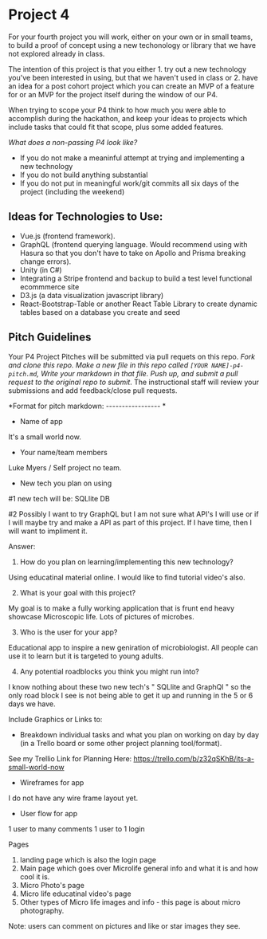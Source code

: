 # Project 4
For your fourth project you will work, either on your own or in small teams, to build a proof of concept using a new techonology or library that we have not explored already in class. 

The intention of this project is that you either 1. try out a new technology you've been interested in using, but that we haven't used in class or 2. have an idea for a post cohort project which you can create an MVP of a feature for or an MVP for the project itself during the window of our P4.

When trying to scope your P4 think to how much you were able to accomplish during the hackathon, and keep your ideas to projects which include tasks that could fit that scope, plus some added features. 

*What does a non-passing P4 look like?*
- If you do not make a meaninful attempt at trying and implementing a new technology
- If you do not build anything substantial
- If you do not put in meaningful work/git commits all six days of the project (including the weekend)


## Ideas for Technologies to Use:
- Vue.js (frontend framework). 
- GraphQL (frontend querying language. Would recommend using with Hasura so that you don't have to take on Apollo and Prisma breaking change errors). 
- Unity (in C#)
- Integrating a Stripe frontend and backup to build a test level functional ecommmerce site
- D3.js (a data visualization javascript library)
- React-Bootstrap-Table or another React Table Library to create dynamic tables based on a database you create and seed

## Pitch Guidelines
Your P4 Project Pitches will be submitted via pull requets on this repo. *Fork and clone this repo. Make a new file in this repo called `[YOUR NAME]-p4-pitch.md`, Write your markdown in that file. Push up, and submit a pull request to the original repo to submit*. The instructional staff will review your submissions and add feedback/close pull requests. 

*Format for pitch markdown: -----------------  *

* Name of app

It's a small world now. 

* Your name/team members 

Luke Myers  / Self project no team.

* New tech you plan on using

#1 new tech will be: SQLlite DB 

#2 Possibly I want to try GraphQL but I am not sure what API's I will use or if I will maybe try and make a API as part of this project. If I have time, then I will want to impliment it. 


Answer: 
1. How do you plan on learning/implementing this new technology?

Using educatinal material online.  I would like to find tutorial video's also. 

2. What is your goal with this project?

My goal is to make a fully working application that is frunt end heavy showcase Microscopic life. Lots of pictures of microbes. 

3. Who is the user for your app?

Educational app to inspire a new geniration of microbiologist. All people can use it to learn but it is targeted to young adults. 

4. Any potential roadblocks you think you might run into?

I know nothing about these two new tech's " SQLlite and GraphQl " so the only road block I see is not being able to get it up and running in the 5 or 6 days we have. 

Include Graphics or Links to:
* Breakdown individual tasks and what you plan on working on day by day (in a Trello board or 
some other project planning tool/format). 

See my Trellio Link for Planning Here: https://trello.com/b/z32qSKhB/its-a-small-world-now

* Wireframes for app

I do not have any wire frame layout yet. 

* User flow for app

1 user to many comments
1 user to 1 login

Pages
1) landing page which is also the login page
2) Main page which goes over Microlife general info and what it is and how cool it is. 
3) Micro Photo's page
4) Micro life educatinal video's page
5) Other types of Micro life images and info - this page is about micro photography. 

Note: users can comment on pictures and like or star images they see. 
